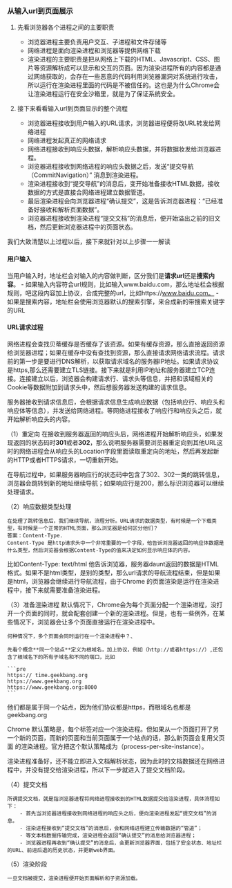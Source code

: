 ### 从输入url到页面展示

1. 先看浏览器各个进程之间的主要职责
    - 浏览器进程主要负责用户交互、子进程和文件存储等
    - 网络进程是面向渲染进程和浏览器等提供网络下载
    - 渲染进程的主要职责是把从网络上下载的HTML、Javascript、CSS、图片等资源解析成可以显示和交互的页面。因为渲染进程所有的内容都是通过网络获取的，会存在一些恶意的代码利用浏览器漏洞对系统进行攻击，所以运行在渲染进程里面的代码是不被信任的。这也是为什么Chrome会让渲染进程运行在安全沙箱里，就是为了保证系统安全。


2. 接下来看看输入url到页面显示的整个流程
    - 浏览器进程接收到用户输入的URL请求，浏览器进程便将改URL转发给网络进程
    - 网络进程发起真正的网络请求
    - 网络进程接收到响应头数据，解析响应头数据，并将数据妆发给浏览器进程。
    - 浏览器进程接收到网络进程的响应头数据之后，发送“提交导航（CommitNavigation）” 消息到渲染进程。
    - 渲染进程接收到“提交导航”的消息后，变开始准备接收HTML数据，接收数据的方式是直接合网络进程建立数据管道。
    - 最后渲染进程会向浏览器进程“确认提交”，这是告诉浏览器进程：“已经准备好接收和解析页面数据”。
    - 浏览器进程接收到渲染进程“提交文档”的消息后，便开始溢出之前的旧文档，然后更新浏览器进程中的页面状态。

我们大致清楚以上过程以后，接下来就针对以上步骤一一解读

#### 用户输入

当用户输入时，地址栏会对输入的内容做判断，区分我们是**请求url**还是**搜索内容**。
    - 如果输入内容符合url规则，比如输入www.baidu.com，那么地址栏会根据规则，吧这段内容加上协议，合成完整的url，比如https://www.baidu.com。
    - 如果是搜索内容，地址栏会使用浏览器默认的搜索引擎，来合成新的带搜索关键字的URL


#### URL请求过程

网络进程会查找贝蒂缓存是否缓存了该资源。如果有缓存资源，那么直接返回资源给浏览器进程；如果在缓存中没有查找到资源，那么直接请求网络请求流程。请求前的第一步是要进行DNS解析，以获取请求域名的服务器IP地址。如果请求协议是https,那么还需要建立TLS链接。接下来就是利用IP地址和服务器建立TCP连接。连接建立以后，浏览器会构建请求行、请求头等信息，并把和该域相关的Cookie等数据附加到请求头中，然后想服务器发送构建的请求信息。

服务器接收到请求信息后，会根据请求信息生成响应数据（包括响应行、响应头和响应体等信息），并发送给网络进程。等网络进程接收了响应行和响应头之后，就开始解析响应头的内容。

（1）重定向
    在接收到服务器返回的响应头后，网络进程开始解析响应头，如果发现返回的状态码时**301**或者**302**，那么说明服务器需要浏览器重定向到其他URL这时的网络进程会从响应头的Location字段里面读取重定向的地址，然后再发起新的HTTP或者HTTPS请求，一切重新开始。


在导航过程中，如果服务器响应行的状态码中包含了302、302一类的跳转信息，浏览器会跳转到新的地址继续导航；如果响应行是200，那么标识浏览器可以继续处理请求。

（2）响应数据类型处理

    在处理了跳转信息后，我们继续导航，流程分析。URL请求的数据类型，有时候是一个下载类型，有时候是一个正常的HTML页面，那么浏览器是如何区分他们？
    答案：Content-Type.
    Content-Type 是http请求头中一个非常重要的一个字段，他告诉浏览器返回的响应体数据是什么类型，然后浏览器会根据Content-Type的值来决定如何显示响应体的内容。


比如Content-Type: text/html 他告诉浏览器，服务器daunt返回的数据是HTML格式。如果不是html类型，是别的类型，那么url请求的导航流程结束，但是如果是html，浏览器会继续进行导航流程，由于Chrome 的页面渲染是运行在渲染进程中，接下来就需要准备渲染进程。

（3）准备渲染进程
    默认情况下，Chrome会为每个页面分配一个渲染进程，没打开一个页面的同时，就会配套创建一个新的渲染进程。但是，也有一些例外，在某些情况下，浏览器会让多个页面直接运行在渲染进程中。

    何种情况下，多个页面会同时运行在一个渲染进程中？、

    先看个概念**同一个站点**定义为根域名，加上协议，例如（http://或者https://）,还包含了根域名下的所有子域名和不同的端口，比如

    ```pre
    https:// time.geekbang.org
    https://www.geekbang.org
    https://www.geekbang.org:8000
    ```
他们都是属于同一个站点，因为他们协议都是https，而根域名也都是geekbang.org

Chrome 默认策略是，每个标签对应一个渲染进程。但如果从一个页面打开了另一个新的页面，而新的页面和当前页面属于一个站点的话，那么新页面会复用父页面 的渲染进程。官方把这个默认策略成为（process-per-site-instance）。

渲染进程准备好，还不能立即进入文档解析状态，因为此时的文档数据还在网络进程中，并没有提交给渲染进程，所以下一步就进入了提交文档阶段。

（4）提交文档

    所谓提交文档，就是指浏览器进程将网络进程接收到的HTML数据提交给渲染进程，具体流程如下：
        - 首先当浏览器进程接收到网络进程的响应头之后，便向渲染进程发起“提交文档”的消息。
        - 渲染进程接收到“提交文档”的消息后，会和网络进程建立传输数据的“管道”；
        - 等文本档数据传输完成，渲染进程会返回“确认提交”的消息给浏览器进程；
        - 浏览器进程再收到“确认提交”的消息后，会更新浏览器界面，包括了安全状态、地址栏的URL、前进后退的历史状态，并更新web界面。


（5）渲染阶段

    一旦文档被提交，渲染进程便开始页面解析和子资源加载。